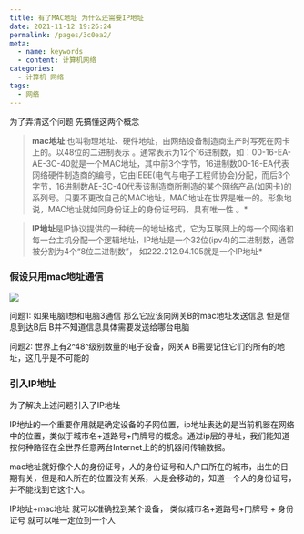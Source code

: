 ```yaml
---
title: 有了MAC地址 为什么还需要IP地址
date: 2021-11-12 19:26:24
permalink: /pages/3c0ea2/
meta:
  - name: keywords
  - content: 计算机网络
categories:
  - 计算机 网络
tags:
  - 网络
---
```


为了弄清这个问题 先搞懂这两个概念



> **mac地址** 也叫物理地址、硬件地址，由网络设备制造商生产时写死在网卡上的。以48位的二进制表示 。通常表示为12个16进制数，如：00-16-EA-AE-3C-40就是一个MAC地址，其中前3个字节，16进制数00-16-EA代表网络硬件制造商的编号，它由IEEE(电气与电子工程师协会)分配，而后3个字节，16进制数AE-3C-40代表该制造商所制造的某个网络产品(如网卡)的系列号。只要不更改自己的MAC地址，MAC地址在世界是唯一的。形象地说，MAC地址就如同身份证上的身份证号码，具有唯一性 。*



>  **IP地址**是IP协议提供的一种统一的地址格式，它为互联网上的每一个网络和每一台主机分配一个逻辑地址，IP地址是一个32位(ipv4)的二进制数，通常被分割为4个“8位二进制数”， 如222.212.94.105就是一个IP地址*



### 假设只用mac地址通信

![](https://gitee.com/gan_chuan_yin/blog-image/raw/master/img/20211114230246.png)

问题1: 如果电脑1想和电脑3通信 那么它应该向网关B的mac地址发送信息 但是信息到达B后 B并不知道信息具体需要发送给哪台电脑

问题2: 世界上有2^48^级别数量的电子设备，网关A B需要记住它们的所有的地址，这几乎是不可能的



### 引入IP地址

为了解决上述问题引入了IP地址

IP地址的一个重要作用就是确定设备的子网位置，ip地址表达的是当前机器在网络中的位置，类似于城市名+道路号+门牌号的概念。通过ip层的寻址，我们能知道按何种路径在全世界任意两台Internet上的的机器间传输数据。

mac地址就好像个人的身份证号，人的身份证号和人户口所在的城市，出生的日期有关，但是和人所在的位置没有关系，人是会移动的，知道一个人的身份证号，并不能找到它这个人。

IP地址+mac地址 就可以准确找到某个设备， 类似城市名+道路号+门牌号 + 身份证号 就可以唯一定位到一个人





